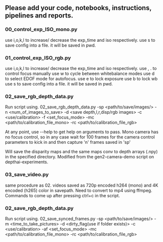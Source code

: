## Please add your code, notebooks, instructions, pipelines and reports.

### 00_control_exp_ISO_mono.py 

use i,o,k,l to increase/ decrease the exp_time and iso respectively. 
use s to save config into a file. 
it will be saved in pwd. 

### 01_control_exp_ISO_rgb.py

use i,o,k,l to increase/ decrease the exp_time and iso respectively. 
use , . to control focus manually 
use w to cycle between whitebalance modes 
use d to select EDOF mode for autofocus. 
use e to lock exposure 
use b to lock wb 
use s to save config into a file. 
it will be saved in pwd. 

### 02_save_rgb_depth_data.py 

Run script using.
02_save_rgb_depth_data.py -sp <path/to/save/images/> -n <num_of_images_to_save> -d <save depth,l,r,disp/rgb images> -c <use/calibration> -f <set_focus_mode> -mc <path/to/calibration_file_mono> -rc <path/to/calibration_file_rgb> 

At any point, use --help to get help on arguments to pass. 
Mono camera has no focus control, so in any case wait for 100 frames for the camera control parameters to kick in and then capture 'n' frames saved in 'sp' 

Will save the disparity maps and the same maps conv to depth arrays (.npy) in the specified directory. Modified from the gen2-camera-demo script on depthai-experiments. 

### 03_save_video.py 

same procedure as 02. 
videos saved as 720p encoded h264 (mono) and 4K encoded (h265) color in savepath. Need to convert to mp4 using ffmpeg. Commands to come up after pressing ctrl+c in the script. 

### 02_save_rgb_depth_data.py 

Run script using.
02_save_synced_frames.py -sp <path/to/save/images/> -m <time_to_take_pictures> -d <dirty_flag(use if folder exists)> -c <use/calibration> -af <set_focus_mode> -mc <path/to/calibration_file_mono> -rc <path/to/calibration_file_rgb> 
